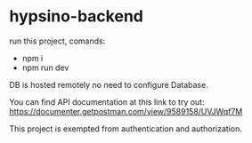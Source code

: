 # hypsino-backend

run this project, comands: 
  - npm i
  - npm run dev
 
DB is hosted remotely no need to configure Database.

You can find API documentation at this link to try out: https://documenter.getpostman.com/view/9589158/UVJWqf7M

This project is exempted from authentication and authorization. 
